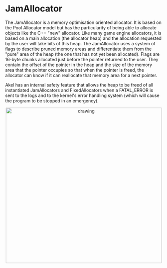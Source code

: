 # JamAllocator
The JamAllocator is a memory optimisation oriented allocator. It is based on the Pool Allocator model but has the particularity of being able to allocate objects like the C++ "new" allocator.
Like many game engine allocators, it is based on a main allocation (the allocator heap) and the allocation requested by the user will take bits of this heap.
The JamAllocator uses a system of flags to describe pruned memory areas and differentiate them from the "pure" area of the heap (the one that has not yet been allocated).
Flags are 16-byte chunks allocated just before the pointer returned to the user. They contain the offset of the pointer in the heap and the size of the memory area that the pointer occupies so that when the pointer is freed, the allocator can know if it can reallocate that memory area for a next pointer.

Akel has an internal safety feature that allows the heap to be freed of all instantiated JamAllocators and FixedAllocators when a FATAL_ERROR is sent to the logs and to the kernel's error handling system (which will cause the program to be stopped in an emergency).

<p align="center">
    <img src="https://github.com/Kbz-8/Akel/blob/dev/Ressources/assets/jam_alloc_diagram.png" alt="drawing" width="500"/>
</p>
